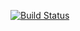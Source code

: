 [![Build Status](https://gocd-server:8154/badge/Backend)](http://ci-server:8153/go/tab/pipeline/history/Backend)
